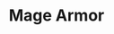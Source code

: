 ---
title: "Mage Armor"
index: "mage-armor"
permalink: /spells/mage-armor/
tags:
  - Spell
  - 1st Level
  - Abjuration
available_for:
  - Sorcerer
  - Wizard
level: "1st Level"
school: "Abjuration"
range: "Touch"
comp:
  - V
  - S
  - M
material: "a piece of cured leather."
duration: "8 Hours"
description: |
  You touch a willing creature who isn't wearing armor, and a protective magical force surrounds it until the spell ends. The target's base AC becomes 13 + its Dexterity modifier. The spell ends if the target dons armor or if you dismiss the spell as an action.
excerpt: "You touch a willing creature who isn't wearing armor, and a protective magical force surrounds it until the spell ends."
source: "Basic Rules"
---
